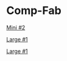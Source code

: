 # Comp-Fab
<!-- Mini Assignment 2-->
<a href="https://github.com/The-Toasty-Toast/Comp-Fab/tree/main/Mini%20Assignment%202">Mini #2</a>
<!-- Large Assignment 1-->
<a href="https://github.com/The-Toasty-Toast/Comp-Fab/tree/main/Large%20Assignment%201">Large #1</a>
<!-- Large Assignment 2-->
<a href="https://github.com/The-Toasty-Toast/Comp-Fab/tree/main/Large%20Assingment%202">Large #1</a>